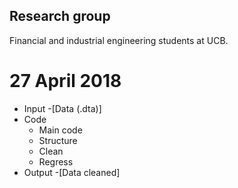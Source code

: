 ## Research group
Financial and industrial engineering students at UCB.

# 27 April 2018

- Input
  -[Data (.dta)]
- Code
  - Main code
  - Structure
  - Clean
  - Regress
- Output
  -[Data cleaned]

